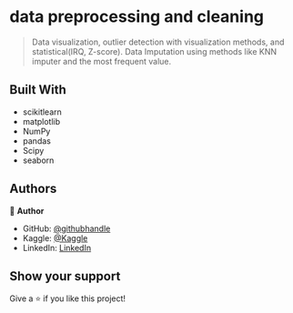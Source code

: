 # data preprocessing and cleaning

> Data visualization, outlier detection with visualization methods, and statistical(IRQ, Z-score).
> Data Imputation using methods like KNN imputer and the most frequent value.

## Built With

- scikitlearn
- matplotlib
- NumPy
- pandas
- Scipy
- seaborn
  
## Authors

👤 **Author**

- GitHub: [@githubhandle](https://github.com/Abdona)
- Kaggle: [@Kaggle](https://www.kaggle.com/abdulrahmannaser)
- LinkedIn: [LinkedIn](https://www.linkedin.com/in/abdulrahmannaserelawady/)

## Show your support

Give a ⭐️ if you like this project!
